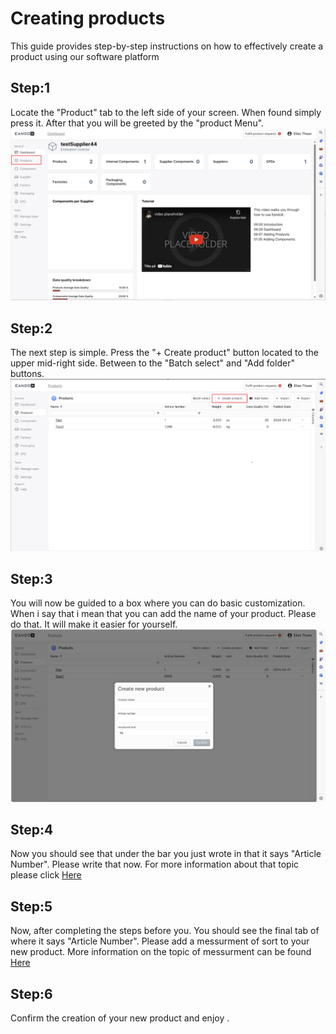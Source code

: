 # Creating products

This guide provides step-by-step instructions on how to effectively create a product using our software platform

## Step:1

Locate the "Product" tab to the left side of your screen. When found simply press it. After that you will be greeted by the "product Menu".
![Image](<Screenshot 2024-04-22 141503.png>)

## Step:2

The next step is simple. Press the "+ Create product" button located to the upper mid-right side. Between to the "Batch select" and "Add folder" buttons.
![image](image.png)

## Step:3

You will now be guided to a box where you can do basic customization. When i say that i mean that you can add the name of your product. Please do that. It will make it easier for yourself.
![image](image-1.png)

## Step:4

Now you should see that under the bar you just wrote in that it says "Article Number". Please write that now. For more information about that topic please click [Here](Article-Number.md)

## Step:5

Now, after completing the steps before you. You should see the final tab of where it says "Article Number". Please add a messurment of sort to your new product.
More information on the topic of messurment can be found [Here](../../../../functional-units.md)

## Step:6

Confirm the creation of your new product and enjoy .
